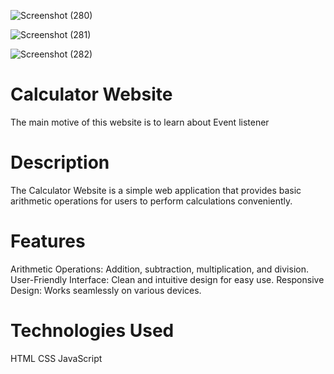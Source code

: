 
![Screenshot (280)](https://github.com/Aakash5209/Calculator-Website/assets/56769552/6f7a93ec-29b5-4ab0-90af-858dd670d09b)

![Screenshot (281)](https://github.com/Aakash5209/Calculator-Website/assets/56769552/572f158a-ce03-472f-88e5-d7e6e50fef77)

![Screenshot (282)](https://github.com/Aakash5209/Calculator-Website/assets/56769552/8de99399-0508-4d4a-a799-c1504288dc24)



# Calculator Website
The main motive of this website is to learn about Event listener

# Description
The Calculator Website is a simple web application that provides basic arithmetic operations for users to perform calculations conveniently.

# Features
Arithmetic Operations: Addition, subtraction, multiplication, and division.
User-Friendly Interface: Clean and intuitive design for easy use.
Responsive Design: Works seamlessly on various devices.

# Technologies Used
HTML
CSS
JavaScript
